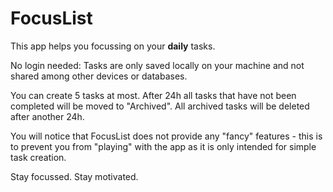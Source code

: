 # FocusList

This app helps you focussing on your **daily** tasks.

No login needed: Tasks are only saved locally on your machine and not shared among other devices or databases.

You can create 5 tasks at most. After 24h all tasks that have not been completed will be moved to "Archived". All archived tasks will be deleted after another 24h.

You will notice that FocusList does not provide any "fancy" features - this is to prevent you from "playing" with the app as it is only intended for simple task creation.

Stay focussed. Stay motivated.
